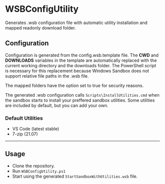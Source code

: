 # WSBConfigUtility
Generates .wsb configuration file with automatic utility installation and mapped readonly download folder.


## Configuration
Configuration is generated from the config.wsb.template file.  The __CWD__ and __DOWNLOADS__ variables in the template are automatically replaced with the current working directory and the downloads folder.  The PowerShell script is necessary for this replacement because Windows Sandbox does not support relative file paths in the .wsb file.

The mapped folders have the <ReadOnly> option set to true for security reasons.
    
The generated .wsb configuration calls `Scripts\InstallUtilities.cmd` when the sandbox starts to install your preffered sandbox utilities.  Some utilities are included by default, but you can add your own.
### Default Utilities
- VS Code (latest stable)
- 7-zip (21.07)

---
## Usage
- Clone the repository.
- Run `WSBConfigUtility.ps1`
- Start using the generated `StartSandboxWithUtilities.wsb` file.